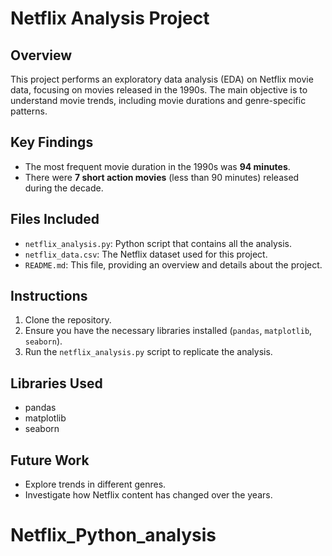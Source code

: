 # Netflix Analysis Project

## Overview
This project performs an exploratory data analysis (EDA) on Netflix movie data, focusing on movies released in the 1990s. The main objective is to understand movie trends, including movie durations and genre-specific patterns.

## Key Findings
- The most frequent movie duration in the 1990s was **94 minutes**.
- There were **7 short action movies** (less than 90 minutes) released during the decade.

## Files Included
- `netflix_analysis.py`: Python script that contains all the analysis.
- `netflix_data.csv`: The Netflix dataset used for this project.
- `README.md`: This file, providing an overview and details about the project.

## Instructions
1. Clone the repository.
2. Ensure you have the necessary libraries installed (`pandas`, `matplotlib`, `seaborn`).
3. Run the `netflix_analysis.py` script to replicate the analysis.

## Libraries Used
- pandas
- matplotlib
- seaborn

## Future Work
- Explore trends in different genres.
- Investigate how Netflix content has changed over the years.
# Netflix_Python_analysis
